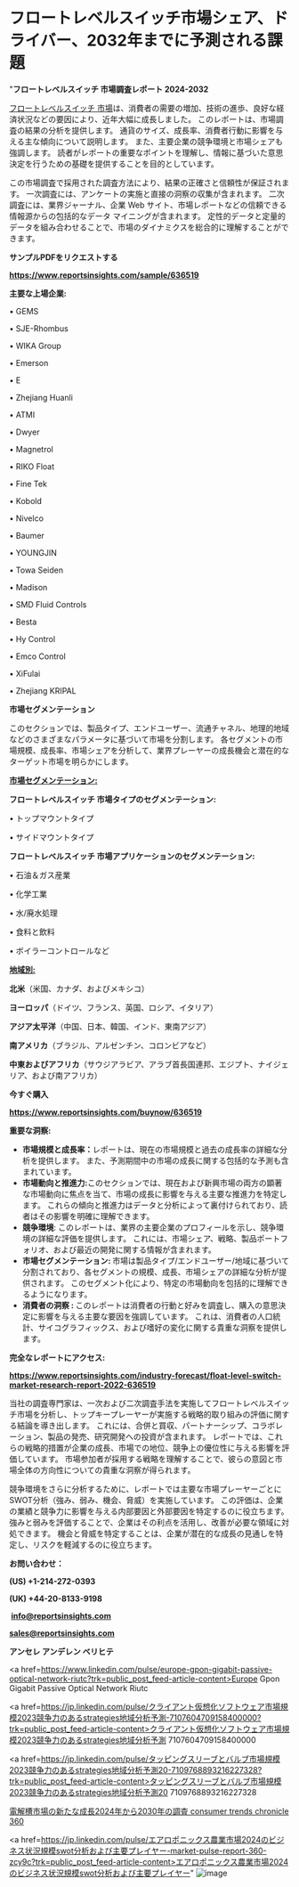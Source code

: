 # フロートレベルスイッチ市場シェア、ドライバー、2032年までに予測される課題

"<strong>フロートレベルスイッチ 市場調査レポート 2024-2032</strong>

<a href=https://www.reportsinsights.com/sample/636519>フロートレベルスイッチ 市場</a>は、消費者の需要の増加、技術の進歩、良好な経済状況などの要因により、近年大幅に成長しました。 このレポートは、市場調査の結果の分析を提供します。 通貨のサイズ、成長率、消費者行動に影響を与える主な傾向について説明します。 また、主要企業の競争環境と市場シェアも強調します。 読者がレポートの重要なポイントを理解し、情報に基づいた意思決定を行うための基礎を提供することを目的としています。

この市場調査で採用された調査方法により、結果の正確さと信頼性が保証されます。 一次調査には、アンケートの実施と直接の洞察の収集が含まれます。 二次調査には、業界ジャーナル、企業 Web サイト、市場レポートなどの信頼できる情報源からの包括的なデータ マイニングが含まれます。 定性的データと定量的データを組み合わせることで、市場のダイナミクスを総合的に理解することができます。

<strong><b>サンプルPDFをリクエストする</b></strong>

<a href=https://www.reportsinsights.com/sample/636519><strong><u>https://www.reportsinsights.com/sample/636519</u></strong></a>

<strong>主要な上場企業:</strong>

• GEMS

• SJE-Rhombus

• WIKA Group

• Emerson

• E

• Zhejiang Huanli

• ATMI

• Dwyer

• Magnetrol

• RIKO Float

• Fine Tek

• Kobold

• Nivelco

• Baumer

• YOUNGJIN

• Towa Seiden

• Madison

• SMD Fluid Controls

• Besta

• Hy Control

• Emco Control

• XiFulai

• Zhejiang KRIPAL

<strong>市場セグメンテーション</strong>

このセクションでは、製品タイプ、エンドユーザー、流通チャネル、地理的地域などのさまざまなパラメータに基づいて市場を分割します。 各セグメントの市場規模、成長率、市場シェアを分析して、業界プレーヤーの成長機会と潜在的なターゲット市場を明らかにします。

<strong><u>市場セグメンテーション</u></strong><strong><u>:</u></strong>

<strong>フロートレベルスイッチ 市場タイプのセグメンテーション:</strong>

• トップマウントタイプ

• サイドマウントタイプ

<strong>フロートレベルスイッチ 市場アプリケーションのセグメンテーション:</strong>

• 石油＆ガス産業

• 化学工業

• 水/廃水処理

• 食料と飲料

• ボイラーコントロールなど

<strong><u>地域別</u></strong><strong><u>:</u></strong>

<strong>北米</strong>（米国、カナダ、およびメキシコ）

<strong>ヨーロッパ</strong>（ドイツ、フランス、英国、ロシア、イタリア）

<strong>アジア太平洋</strong>（中国、日本、韓国、インド、東南アジア）

<strong>南アメリカ</strong>（ブラジル、アルゼンチン、コロンビアなど）

<strong>中東およびアフリカ</strong>（サウジアラビア、アラブ首長国連邦、エジプト、ナイジェリア、および南アフリカ）

<strong>今すぐ購入</strong>

<a href=https://www.reportsinsights.com/buynow/636519><strong><u>https://www.reportsinsights.com/buynow/636519</u></strong></a>

<strong>重要な洞察:</strong>
<ul>
  <li><strong>市場規模と成長率：</strong>レポートは、現在の市場規模と過去の成長率の詳細な分析を提供します。 また、予測期間中の市場の成長に関する包括的な予測も含まれています。</li>
  <li><strong>市場動向と推進力:</strong>このセクションでは、現在および新興市場の両方の顕著な市場動向に焦点を当て、市場の成長に影響を与える主要な推進力を特定します。 これらの傾向と推進力はデータと分析によって裏付けられており、読者はその影響を明確に理解できます。</li>
  <li><strong>競争環境</strong>: このレポートは、業界の主要企業のプロフィールを示し、競争環境の詳細な評価を提供します。 これには、市場シェア、戦略、製品ポートフォリオ、および最近の開発に関する情報が含まれます。</li>
  <li><strong>市場セグメンテーション: </strong>市場は製品タイプ/エンドユーザー/地域に基づいて分割されており、各セグメントの規模、成長、市場シェアの詳細な分析が提供されます。 このセグメント化により、特定の市場動向を包括的に理解できるようになります。</li>
  <li><strong>消費者の洞察 : </strong>このレポートは消費者の行動と好みを調査し、購入の意思決定に影響を与える主要な要因を強調しています。 これは、消費者の人口統計、サイコグラフィックス、および嗜好の変化に関する貴重な洞察を提供します。</li>
</ul>
<strong>完全なレポートにアクセス:</strong>

<a href=https://www.reportsinsights.com/industry-forecast/float-level-switch-market-research-report-2022-636519><strong><u><b>https://www.reportsinsights.com/industry-forecast/float-level-switch-market-research-report-2022-636519</b></u></strong></a>

当社の調査専門家は、一次および二次調査手法を実施してフロートレベルスイッチ市場を分析し、トップキープレーヤーが実施する戦略的取り組みの評価に関する結論を導き出します。 これには、合併と買収、パートナーシップ、コラボレーション、製品の発売、研究開発への投資が含まれます。 レポートでは、これらの戦略的措置が企業の成長、市場での地位、競争上の優位性に与える影響を評価しています。 市場参加者が採用する戦略を理解することで、彼らの意図と市場全体の方向性についての貴重な洞察が得られます。

競争環境をさらに分析するために、レポートでは主要な市場プレーヤーごとにSWOT分析（強み、弱み、機会、脅威）を実施しています。 この評価は、企業の業績と競争力に影響を与える内部要因と外部要因を特定するのに役立ちます。 強みと弱みを評価することで、企業はその利点を活用し、改善が必要な領域に対処できます。 機会と脅威を特定することは、企業が潜在的な成長の見通しを特定し、リスクを軽減するのに役立ちます。

<strong>お問い合わせ：</strong>

<strong>(US) +1-214-272-0393</strong>

<strong>(UK) +44-20-8133-9198</strong>

<strong> </strong><a href=info@reportsinsights.com><strong><u>info@reportsinsights.com</u></strong></a>

<a href=sales@reportsinsights.com><strong><u>sales@reportsinsights.com</u></strong></a>

<strong>アンセレ アンデレン ベリヒテ</strong>

<a href=https://www.linkedin.com/pulse/europe-gpon-gigabit-passive-optical-network-riutc?trk=public_post_feed-article-content>Europe Gpon Gigabit Passive Optical Network Riutc</a>

<a href=https://jp.linkedin.com/pulse/クライアント仮想化ソフトウェア市場規模2023競争力のあるstrategies地域分析予測-7107604709158400000?trk=public_post_feed-article-content>クライアント仮想化ソフトウェア市場規模2023競争力のあるstrategies地域分析予測 7107604709158400000</a>

<a href=https://jp.linkedin.com/pulse/タッピングスリーブとバルブ市場規模2023競争力のあるstrategies地域分析予測20-7109768893216227328?trk=public_post_feed-article-content>タッピングスリーブとバルブ市場規模2023競争力のあるstrategies地域分析予測20 7109768893216227328</a>

<a href=https://www.linkedin.com/pulse/電解槽市場の新たな成長2024年から2030年の調査-consumer-trends-chronicle-360/>電解槽市場の新たな成長2024年から2030年の調査 consumer trends chronicle 360</a>

<a href=https://jp.linkedin.com/pulse/エアロポニックス農業市場2024のビジネス状況規模swot分析および主要プレイヤー-market-pulse-report-360-zcy9c?trk=public_post_feed-article-content>エアロポニックス農業市場2024のビジネス状況規模swot分析および主要プレイヤー</a>"
![image](https://github.com/gayatrid12/RImarketTech/assets/158473851/fcf2e329-ac94-4fe9-9c06-f9157168e3f1)
